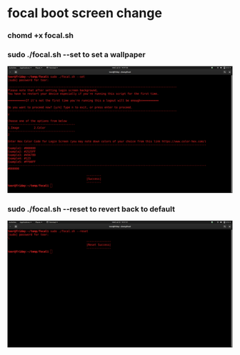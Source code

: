 # focal boot screen change

### chomd +x focal.sh
### sudo ./focal.sh --set to set a wallpaper
![issa screenshot 1](assets/image.png)
### sudo ./focal.sh --reset to revert back to default 
![isa screenshot 2](assets/image1.png)
